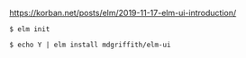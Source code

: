 https://korban.net/posts/elm/2019-11-17-elm-ui-introduction/


```
$ elm init
```

```
$ echo Y | elm install mdgriffith/elm-ui
```
